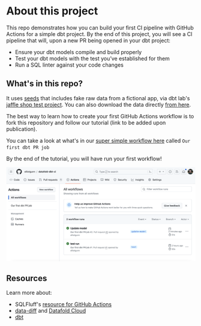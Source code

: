 # About this project
This repo demonstrates how you can build your first CI pipeline with GitHub Actions for a simple dbt project. By the end of this project, you will see a CI pipeline that will, upon a new PR being opened in your dbt project:
* Ensure your dbt models compile and build properly
* Test your dbt models with the test you’ve established for them
* Run a SQL linter against your code changes

## What's in this repo?
It uses [seeds](https://docs.getdbt.com/docs/build/seeds) that includes fake raw data from a fictional app, via dbt lab's [jaffle shop test project](https://github.com/dbt-labs/jaffle_shop). You can also download the data directly [from here](https://github.com/dbt-labs/jaffle_shop/tree/main/seeds).

The best way to learn how to create your first GitHub Actions workflow is to fork this repository and follow our tutorial (link to be added upon publication). 

You can take a look at what's in our [super simple workflow here](https://github.com/elliotgunn/datafold-dbt-ci/blob/main/.github/workflows/dbt-pr-ci-job.yml) called ```Our first dbt PR job```

By the end of the tutorial, you will have run your first workflow!

![](/img/static/github-actions-workflow.png)

## Resources
Learn more about:
* SQLFluff's [resource for GitHub Actions](https://github.com/sqlfluff/sqlfluff-github-actions)
* [data-diff](https://github.com/datafold/data-diff) and [Datafold Cloud](https://www.datafold.com/)
* [dbt](https://docs.getdbt.com/docs/introduction)

